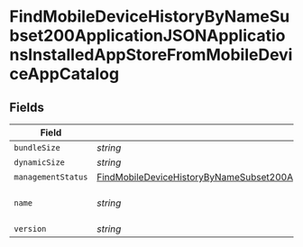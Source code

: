 # FindMobileDeviceHistoryByNameSubset200ApplicationJSONApplicationsInstalledAppStoreFromMobileDeviceAppCatalog


## Fields

| Field                                                                                                                                                                                                                                                                                   | Type                                                                                                                                                                                                                                                                                    | Required                                                                                                                                                                                                                                                                                | Description                                                                                                                                                                                                                                                                             | Example                                                                                                                                                                                                                                                                                 |
| --------------------------------------------------------------------------------------------------------------------------------------------------------------------------------------------------------------------------------------------------------------------------------------- | --------------------------------------------------------------------------------------------------------------------------------------------------------------------------------------------------------------------------------------------------------------------------------------- | --------------------------------------------------------------------------------------------------------------------------------------------------------------------------------------------------------------------------------------------------------------------------------------- | --------------------------------------------------------------------------------------------------------------------------------------------------------------------------------------------------------------------------------------------------------------------------------------- | --------------------------------------------------------------------------------------------------------------------------------------------------------------------------------------------------------------------------------------------------------------------------------------- |
| `bundleSize`                                                                                                                                                                                                                                                                            | *string*                                                                                                                                                                                                                                                                                | :heavy_minus_sign:                                                                                                                                                                                                                                                                      | N/A                                                                                                                                                                                                                                                                                     | 3 MB                                                                                                                                                                                                                                                                                    |
| `dynamicSize`                                                                                                                                                                                                                                                                           | *string*                                                                                                                                                                                                                                                                                | :heavy_minus_sign:                                                                                                                                                                                                                                                                      | N/A                                                                                                                                                                                                                                                                                     | 12 KB                                                                                                                                                                                                                                                                                   |
| `managementStatus`                                                                                                                                                                                                                                                                      | [FindMobileDeviceHistoryByNameSubset200ApplicationJSONApplicationsInstalledAppStoreFromMobileDeviceAppCatalogManagementStatus](../../models/operations/findmobiledevicehistorybynamesubset200applicationjsonapplicationsinstalledappstorefrommobiledeviceappcatalogmanagementstatus.md) | :heavy_minus_sign:                                                                                                                                                                                                                                                                      | N/A                                                                                                                                                                                                                                                                                     |                                                                                                                                                                                                                                                                                         |
| `name`                                                                                                                                                                                                                                                                                  | *string*                                                                                                                                                                                                                                                                                | :heavy_minus_sign:                                                                                                                                                                                                                                                                      | N/A                                                                                                                                                                                                                                                                                     | Self Service Mobile                                                                                                                                                                                                                                                                     |
| `version`                                                                                                                                                                                                                                                                               | *string*                                                                                                                                                                                                                                                                                | :heavy_minus_sign:                                                                                                                                                                                                                                                                      | N/A                                                                                                                                                                                                                                                                                     | 10.1.1                                                                                                                                                                                                                                                                                  |